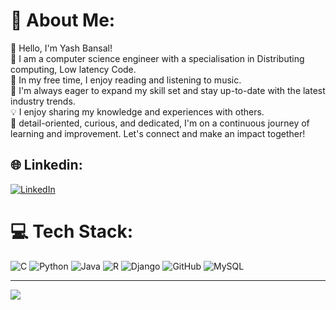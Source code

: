 <!-- ## Hi there 👋 -->

<!--
**yashbansal07/yashbansal07** is a ✨ _special_ ✨ repository because its `README.md` (this file) appears on your GitHub profile.

Here are some ideas to get you started:

- 🔭 I’m currently working on ...
- 🌱 I’m currently learning ...
- 👯 I’m looking to collaborate on ...
- 🤔 I’m looking for help with ...
- 💬 Ask me about ...
- 📫 How to reach me: ...
- 😄 Pronouns: ...
- ⚡ Fun fact: ...
-->


# 💫 About Me:
👋 Hello, I'm Yash Bansal!<br>🚀 I am a computer science engineer with a specialisation in Distributing computing, Low latency Code.<br>🌱 In my free time, I enjoy reading and listening to music.<br>🔧 I'm always eager to expand my skill set and stay up-to-date with the latest industry trends.<br>💡 I enjoy sharing my knowledge and experiences with others.<br>🌟 detail-oriented, curious, and dedicated, I'm on a continuous journey of learning and improvement. Let's connect and make an impact together!<br>


## 🌐 Linkedin:
[![LinkedIn](https://img.shields.io/badge/LinkedIn-%230077B5.svg?logo=linkedin&logoColor=white)](https://www.linkedin.com/in/yayash07/)
# 💻 Tech Stack:
![C](https://img.shields.io/badge/c-%2300599C.svg?style=flat&logo=c&logoColor=white) ![Python](https://img.shields.io/badge/python-3670A0?style=flat&logo=python&logoColor=ffdd54) ![Java](https://img.shields.io/badge/java-%23ED8B00.svg?style=flat&logo=java&logoColor=white) ![R](https://img.shields.io/badge/r-%23276DC3.svg?style=flat&logo=r&logoColor=white) ![Django](https://img.shields.io/badge/django-%23092E20.svg?style=flat&logo=django&logoColor=white) ![GitHub](https://img.shields.io/badge/GitHub-%23121011.svg?style=flat&logo=github&logoColor=white) ![MySQL](https://img.shields.io/badge/mysql-%2300f.svg?style=flat&logo=mysql&logoColor=white)

---
[![](https://visitcount.itsvg.in/api?id=KaviRana&icon=0&color=2)](https://visitcount.itsvg.in)

<!-- Proudly created with GPRM ( https://gprm.itsvg.in ) -->

